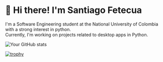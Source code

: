 
# 👋 Hi there! I'm Santiago Fetecua

I'm a Software Engineering student at the National University of Colombia with a strong interest in python.  
Currently, I'm working on projects related to desktop apps in Python.

![Your GitHub stats](https://github-readme-stats.vercel.app/api?username=Santi798&show_icons=true&theme=radical)

[![trophy](https://github-profile-trophy.vercel.app/?username=Santi798)](https://github.com/ryo-ma/github-profile-trophy)
